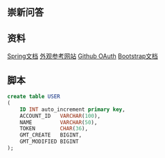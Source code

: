 ## 崇新问答

## 资料
[Spring文档](https://spring.io/guides/gs/serving-web-content/)
[外观参考网站](https://elasticsearch.cn/explore)
[Github OAuth](https://developer.github.com/apps/building-oauth-apps/creating-an-oauth-app/)
[Bootstrap文档](https://v3.bootcss.com/components)

## 脚本
```sql
create table USER
(
    ID INT auto_increment primary key,
    ACCOUNT_ID   VARCHAR(100),
    NAME         VARCHAR(50),
    TOKEN        CHAR(36),
    GMT_CREATE   BIGINT,
    GMT_MODIFIED BIGINT
);
```
